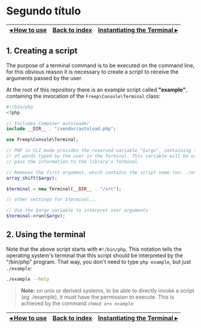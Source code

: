 # Segundo título

[◂ How to use](01-how-to-use.md) | [Back to index](index.md) | [Instantiating the Terminal ▸](03-instantiating-the-terminal.md)
-- | -- | --

## 1. Creating a script

The purpose of a terminal command is to be executed on the command line, for this obvious reason it is necessary to create a script to receive the arguments passed by the user.

At the root of this repository there is an example script called **"example"**, containing the invocation of the `Freep\Console\Terminal` class:

```php
#!/bin/php
<?php

// Includes Composer autoloader
include __DIR__ . "/vendor/autoload.php";

use Freep\Console\Terminal;

// PHP in CLI mode provides the reserved variable "$argv", containing the list 
// of words typed by the user in the Terminal. This variable will be used to 
// pass the information to the library's Terminal.

// Removes the first argument, which contains the script name (ex: ./example)
array_shift($argv);

$terminal = new Terminal(__DIR__ . "/src");

// other settings for $terminal...

// Use the $argv variable to interpret user arguments
$terminal->run($argv);

```

## 2. Using the terminal

Note that the above script starts with `#!/bin/php`. This notation tells the operating system's terminal that this script should be interpreted by the "/bin/php" program. That way, you don't need to type `php example`, but just
`./example`:

```bash
./example --help
```

> **Note:** on unix or derived systems, to be able to directly invoke a script (eg ./example), it must have the permission to execute. This is achieved by the command `chmod a+x example`

[◂ How to use](01-how-to-use.md) | [Back to index](index.md) | [Instantiating the Terminal ▸](03-instantiating-the-terminal.md)
-- | -- | --
